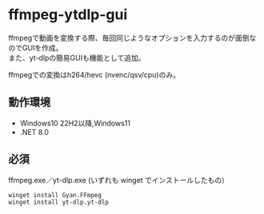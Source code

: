 # ffmpeg-ytdlp-gui
ffmpegで動画を変換する際、毎回同じようなオプションを入力するのが面倒なのでGUIを作成。  
また、yt-dlpの簡易GUIも機能として追加。

ffmpegでの変換はh264/hevc (nvenc/qsv/cpu)のみ。

## 動作環境
* Windows10 22H2以降,Windows11
* .NET 8.0

## 必須
ffmpeg.exe／yt-dlp.exe (いずれも winget でインストールしたもの）
```
winget install Gyan.FFmpeg
winget install yt-dlp.yt-dlp
```